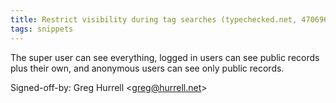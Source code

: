 ```yaml
---
title: Restrict visibility during tag searches (typechecked.net, 470696b)
tags: snippets
---
```


The super user can see everything, logged in users can see public records plus their own, and anonymous users can see only public records.

Signed-off-by: Greg Hurrell &lt;greg@hurrell.net&gt;
